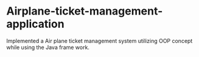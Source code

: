 # Airplane-ticket-management-application
Implemented a Air plane ticket management system utilizing OOP concept while using the Java frame work. 
